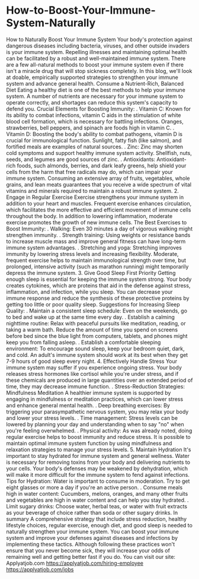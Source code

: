 # How-to-Boost-Your-Immune-System-Naturally
How to Naturally Boost Your Immune System
Your body's protection against dangerous diseases including bacteria, viruses, and other outside invaders is your immune system. Repelling illnesses and maintaining optimal health can be facilitated by a robust and well-maintained immune system. There are a few all-natural methods to boost your immune system even if there isn't a miracle drug that will stop sickness completely. In this blog, we'll look at doable, empirically supported strategies to strengthen your immune system and advance general health.
Consume a Nutrient-Rich, Balanced Diet
Eating a healthy diet is one of the best methods to help your immune system. A number of nutrients are necessary for your immune system to operate correctly, and shortages can reduce this system's capacity to defend you.
Crucial Elements for Boosting Immunity:
. Vitamin C: Known for its ability to combat infections, vitamin C aids in the stimulation of white blood cell formation, which is necessary for battling infections. Oranges, strawberries, bell peppers, and spinach are foods high in vitamin C.
. Vitamin D: Boosting the body's ability to combat pathogens, vitamin D is crucial for immunological function. Sunlight, fatty fish (like salmon), and fortified meals are examples of natural sources.
. Zinc: Zinc may shorten cold symptoms and support healthy immune system activity. Shellfish, nuts, seeds, and legumes are good sources of zinc.
. Antioxidants: Antioxidant-rich foods, such almonds, berries, and dark leafy greens, help shield your cells from the harm that free radicals may do, which can impair your immune system.
Consuming an extensive array of fruits, vegetables, whole grains, and lean meats guarantees that you receive a wide spectrum of vital vitamins and minerals required to maintain a robust immune system.
2. Engage in Regular Exercise
Exercise strengthens your immune system in addition to your heart and muscles. Frequent exercise enhances circulation, which facilitates the more effective and efficient movement of immune cells throughout the body. In addition to lowering inflammation, moderate exercise promotes the growth of new immune cells.
The Best Exercises to Boost Immunity:
. Walking: Even 30 minutes a day of vigorous walking might strengthen immunity.
. Strength training: Using weights or resistance bands to increase muscle mass and improve general fitness can have long-term immune system advantages.
. Stretching and yoga: Stretching improves immunity by lowering stress levels and increasing flexibility.
Moderate, frequent exercise helps to maintain immunological strength over time, but prolonged, intensive activity (such as marathon running) might temporarily depress the immune system.
3. Give Good Sleep First Priority
Getting enough sleep is essential for keeping the immune system strong. Your body creates cytokines, which are proteins that aid in the defense against stress, inflammation, and infection, while you sleep. You can decrease your immune response and reduce the synthesis of these protective proteins by getting too little or poor quality sleep.
Suggestions for Increasing Sleep Quality:
. Maintain a consistent sleep schedule: Even on the weekends, go to bed and wake up at the same time every day.
. Establish a calming nighttime routine: Relax with peaceful pursuits like meditation, reading, or taking a warm bath. Reduce the amount of time you spend on screens before bed since the blue light from computers, tablets, and phones might keep you from falling asleep.
. Establish a comfortable sleeping environment: To encourage sound sleep, keep your bedroom quiet, dark, and cold.
An adult's immune system should work at its best when they get 7-9 hours of good sleep every night.
4. Effectively Handle Stress
Your immune system may suffer if you experience ongoing stress. Your body releases stress hormones like cortisol while you're under stress, and if these chemicals are produced in large quantities over an extended period of time, they may decrease immune function.
. Stress-Reduction Strategies: Mindfulness Meditation A healthier immune system is supported by engaging in mindfulness or meditation practices, which can lower stress and enhance general mental health.
. Deep breathing exercises: By triggering your parasympathetic nervous system, you may relax your body and lower your stress levels.
. Time management: Stress levels can be lowered by planning your day and understanding when to say "no" when you're feeling overwhelmed.
. Physical activity: As was already noted, doing regular exercise helps to boost immunity and reduce stress.
It is possible to maintain optimal immune system function by using mindfulness and relaxation strategies to manage your stress levels.
5. Maintain Hydration
It's important to stay hydrated for immune system and general wellness. Water is necessary for removing toxins from your body and delivering nutrients to your cells. Your body's defenses may be weakened by dehydration, which will make it more difficult for the immune system to fend against infections.
Tips for Hydration:
Water is important to consume in moderation. Try to get eight glasses or more a day if you're an active person.
. Consume meals high in water content: Cucumbers, melons, oranges, and many other fruits and vegetables are high in water content and can help you stay hydrated.
. Limit sugary drinks: Choose water, herbal teas, or water with fruit extracts as your beverage of choice rather than soda or other sugary drinks.
In summary
A comprehensive strategy that include stress reduction, healthy lifestyle choices, regular exercise, enough diet, and good sleep is needed to naturally strengthen your immune system. You can boost your immune system and improve your defenses against diseases and infections by implementing these tactics. Although following these practices won't ensure that you never become sick, they will increase your odds of remaining well and getting better fast if you do.
You can visit our site: Applyatjob.com
https://applyatjob.com/hiring-employee
https://applyatjob.com/jobs
